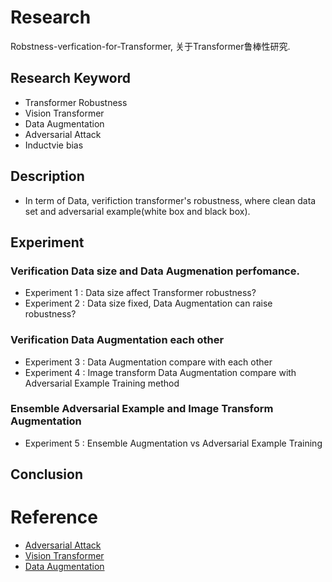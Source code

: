 # Research
Robstness-verfication-for-Transformer, 关于Transformer鲁棒性研究.

## Research Keyword
- Transformer Robustness
- Vision Transformer
- Data Augmentation
- Adversarial Attack
- Inductvie bias

## Description
- In term of Data, verifiction transformer's robustness, where clean data set and adversarial example(white box and black box).

## Experiment
### Verification Data size and Data Augmenation perfomance.
- Experiment 1 : Data size affect Transformer robustness?
- Experiment 2 : Data size fixed, Data Augmentation can raise robustness?

### Verification Data Augmentation each other
- Experiment 3 : Data Augmentation compare with each other
- Experiment 4 : Image transform Data Augmentation compare with Adversarial Example Training method

### Ensemble Adversarial Example and Image Transform Augmentation
- Experiment 5 : Ensemble Augmentation vs Adversarial Example Training

## Conclusion

# Reference
- <a href='https://github.com/LEEJONGHEON/Adversarial-reference/blob/main/README.md'>Adversarial Attack</a>
- <a href='https://github.com/LEEJONGHEON/Vision-Transformer'>Vision Transformer</a>
- <a href='https://github.com/LEEJONGHEON/Data_Augmentation/edit/main/README.md'>Data Augmentation</a>



